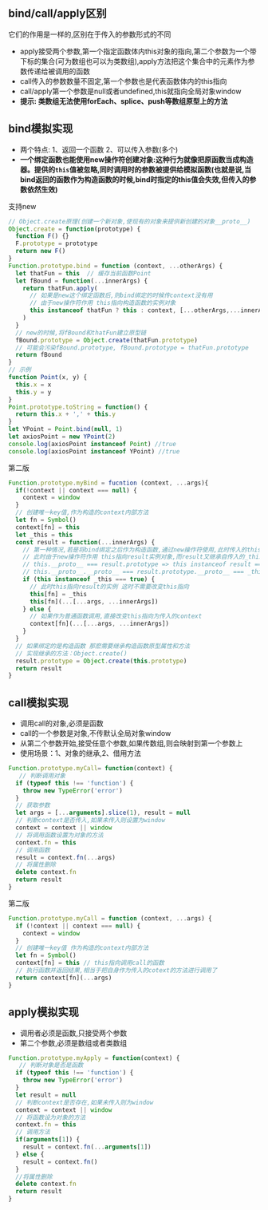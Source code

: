 ## bind/call/apply区别
它们的作用是一样的,区别在于传入的参数形式的不同
- apply接受两个参数,第一个指定函数体内this对象的指向,第二个参数为一个带下标的集合(可为数组也可以为类数组),apply方法把这个集合中的元素作为参数传递给被调用的函数
- call传入的参数数量不固定,第一个参数也是代表函数体内的this指向
- call/apply第一个参数是null或者undefined,this就指向全局对象window
- **提示: 类数组无法使用forEach、splice、push等数组原型上的方法**

## bind模拟实现
- 两个特点: 1、返回一个函数  2、可以传入参数(多个)
- **一个绑定函数也能使用new操作符创建对象:这种行为就像把原函数当成构造器。提供的`this`值被忽略,同时调用时的参数被提供给模拟函数(也就是说,当bind返回的函数作为构造函数的时候,bind时指定的this值会失效,但传入的参数依然生效)**   

支持new
```js
// Object.create原理(创建一个新对象,使现有的对象来提供新创建的对象__proto__)
Object.create = function(prototype) {
  function F() {}
  F.prototype = prototype
  return new F()
}
Function.prototype.bind = function (context, ...otherArgs) {
  let thatFun = this  // 缓存当前函数Point
  let fBound = function(...innerArgs) {
    return thatFun.apply(
      // 如果是new这个绑定函数后,则bind绑定的时候传context没有用
      // 由于new操作符作用 this指向构造函数的实例对象
      this instanceof thatFun ? this : context, [...otherArgs,...innerArgs]
    )
  }
  // new的时候,将fBound和thatFun建立原型链
  fBound.prototype = Object.create(thatFun.prototype)
  // 可能会污染fBound.prototype, fBound.prototype = thatFun.prototype
  return fBound
}
// 示例
function Point(x, y) {
  this.x = x
  this.y = y
}
Point.prototype.toString = function() {
  return this.x + ',' + this.y
}
let YPoint = Point.bind(null, 1)
let axiosPoint = new YPoint(2)
console.log(axiosPoint instanceof Point) //true
console.log(axiosPoint instanceof YPoint) //true
```
第二版
```js
Function.prototype.myBind = fucntion (context, ...args){
  if(!context || context === null) {
    context = window
  }
  // 创建唯一key值,作为构造的context内部方法
  let fn = Symbol()
  context[fn] = this
  let _this = this
  const result = function(...innerArgs) {
    // 第一种情况,若是将bind绑定之后作为构造函数,通过new操作符使用,此时传入的this失效,this指向实例化出来的对象
    // 此时由于new操作符作用 this指向result实例对象,而result又继承自传入的_this,根据原型链知识可得
    // this.__proto__ === result.prototype => this instanceof result ===true
    // this.__proto__.__proto__ === result.prototype.__proto__ === _this.prototype => this instanceof _this === true
    if (this instanceof _this === true) {
      // 此时this指向result的实例 这时不需要改变this指向
      this[fn] = _this
      this[fn](...[...args, ...innerArgs])
    } else {
      // 如果作为普通函数调用,直接改变this指向为传入的context
      context[fn](...[...args, ...innerArgs])
    }
  }
  // 如果绑定的是构造函数 那麽需要继承构造函数原型属性和方法
  // 实现继承的方法：Object.create()
  result.prototype = Object.create(this.prototype)
  return result
}
```
## call模拟实现
- 调用call的对象,必须是函数
- call的一个参数是对象,不传默认全局对象window
- 从第二个参数开始,接受任意个参数,如果传数组,则会映射到第一个参数上
- 使用场景：1、对象的继承,2、借用方法
```js
Function.prototype.myCall= function(context) {
   // 判断调用对象
  if (typeof this !== 'function') {
    throw new TypeError('error')
  }
  // 获取参数
  let args = [...arguments].slice(1), result = null
  // 判断context是否传入,如果未传入则设置为window
  context = context || window
  // 将调用函数设置为对象的方法
  context.fn = this
  // 调用函数
  result = context.fn(...args)
  // 将属性删除
  delete context.fn
  return result
}
```
第二版
```js
Function.prototype.myCall = function (context, ...args) {
  if (!context || context === null) {
    context = window
  }
  // 创建唯一key值 作为构造的context内部方法
  let fn = Symbol()
  context[fn] = this // this指向调用call的函数
  // 执行函数并返回结果,相当于把自身作为传入的cotext的方法进行调用了
  return context[fn](...args)
}
```
## apply模拟实现
- 调用者必须是函数,只接受两个参数
- 第二个参数,必须是数组或者类数组
```js
Function.prototype.myApply = function(context) {
   // 判断对象是否是函数
  if (typeof this !== 'function') {
    throw new TypeError('error')
  }
  let result = null
  // 判断context是否存在,如果未传入则为window
  context = context || window
  // 将函数设为对象的方法
  context.fn = this
  // 调用方法
  if(arguments[1]) {
    result = context.fn(...arguments[1])
  } else {
    result = context.fn()
  }
  //将属性删除
  delete context.fn
  return result
}
```